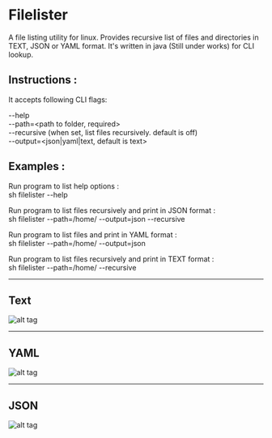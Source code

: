 # Filelister
A file listing utility for linux. Provides recursive list of files and directories in TEXT, JSON or YAML format. It's written in java (Still under works) for CLI lookup.


## Instructions : 

It accepts following CLI flags:<br>

--help  <print help> <br>
--path=<path to folder, required><br>
--recursive  (when set, list files recursively.  default is off)<br>
--output=<json|yaml|text, default is text><br>

## Examples : 

Run program to list help options :<br>
sh filelister --help<br>

Run program to list files recursively and print in JSON format :<br>
sh filelister --path=/home/ --output=json --recursive<br>

Run program to list files and print in YAML format :<br>
sh filelister --path=/home/ --output=json <br>

Run program to list files recursively and print in TEXT format :<br>
sh filelister --path=/home/ --recursive


---
## Text
![alt tag](http://chintansh.com/img/portfolio/w3p2.png)

---
## YAML
![alt tag](http://chintansh.com/img/portfolio/w3p3.png)

---
## JSON
![alt tag](http://chintansh.com/img/portfolio/w3p4.png)
